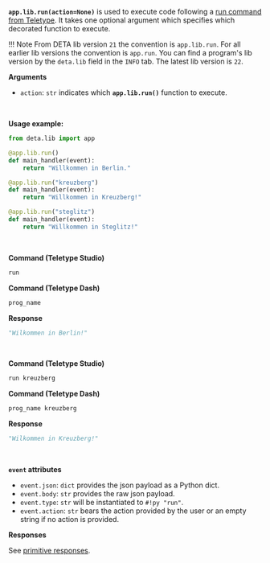**`app.lib.run(action=None)`** is used to execute code following a [run command from Teletype](/use/run). It takes one optional argument which specifies which decorated function to execute.

!!! Note
    From DETA lib version `21` the convention is `app.lib.run`. 
    For all earlier lib versions the convention is `app.run`. You can find a program's lib version by the `deta.lib` field in the `INFO` tab.
    The latest lib version is `22`.

**Arguments**

* `action`: `str` indicates which **`app.lib.run()`** function to execute.


<br />

**Usage example:**

```python
from deta.lib import app

@app.lib.run()
def main_handler(event):
    return "Willkommen in Berlin."

@app.lib.run("kreuzberg")
def main_handler(event):
    return "Willkommen in Kreuzberg!"

@app.lib.run("steglitz")
def main_handler(event):
    return "Willkommen in Steglitz!"
```

<br />

**Command (Teletype Studio)**
```ruby
run
```

**Command (Teletype Dash)**
```ruby
prog_name
```

**Response**
```python
"Wilkommen in Berlin!"
```

<br />

**Command (Teletype Studio)**
```ruby
run kreuzberg
```

**Command (Teletype Dash)**
```ruby
prog_name kreuzberg
```

**Response**
```python
"Wilkommen in Kreuzberg!"
```

<br />

**`event` attributes**

* `event.json`: `dict` provides the json payload as a Python dict.
* `event.body`: `str` provides the raw json payload.
* `event.type`: `str` will be instantiated to `#!py "run"`.
* `event.action`: `str` bears the action provided by the user or an empty string if no action is provided.

**Responses**

See [primitive responses](/python/lib/responses#primitive-responses).
